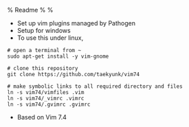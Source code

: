 % Readme
%
%

* Set up vim plugins managed by Pathogen
* Setup for windows
* To use this under linux,

```
# open a terminal from ~
sudo apt-get install -y vim-gnome

# clone this repository
git clone https://github.com/taekyunk/vim74

# make symbolic links to all required directory and files
ln -s vim74/vimfiles .vim
ln -s vim74/_vimrc .vimrc
ln -s vim74/.gvimrc .gvimrc
```

* Based on Vim 7.4

